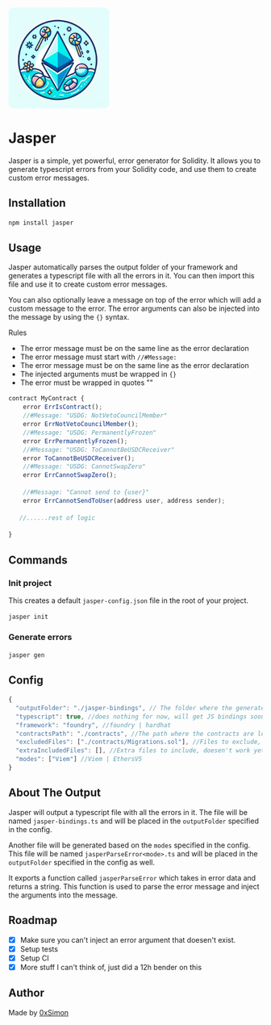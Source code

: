 <img src="assets/jasper.webp" alt="Jasper" style="border-radius: 10px; width: 200px; height: 200px;"/>

# Jasper

Jasper is a simple, yet powerful, error generator for Solidity. It allows you to generate typescript errors from your Solidity code, and use them to create custom error messages.

## Installation

```bash
npm install jasper
```

## Usage

Jasper automatically parses the output folder of your framework and generates a typescript file with all the errors in it. You can then import this file and use it to create custom error messages.

You can also optionally leave a message on top of the error which will add a custom message to the error.
The error arguments can also be injected into the message by using the `{}` syntax.

Rules

- The error message must be on the same line as the error declaration
- The error message must start with `//#Message:`
- The error message must be on the same line as the error declaration
- The injected arguments must be wrapped in `{}`
- The error must be wrapped in quotes ""

```typescript
contract MyContract {
    error ErrIsContract();
    //#Message: "USDG: NotVetoCouncilMember"
    error ErrNotVetoCouncilMember();
    //#Message: "USDG: PermanentlyFrozen"
    error ErrPermanentlyFrozen();
    //#Message: "USDG: ToCannotBeUSDCReceiver"
    error ToCannotBeUSDCReceiver();
    //#Message: "USDG: CannotSwapZero"
    error ErrCannotSwapZero();

    //#Message: "Cannot send to {user}"
    error ErrCannotSendToUser(address user, address sender);

   //......rest of logic

}
```

## Commands

### Init project

This creates a default `jasper-config.json` file in the root of your project.

`jasper init`

### Generate errors

`jasper gen`

## Config

```typescript
{
  "outputFolder": "./jasper-bindings", // The folder where the generated typescript file will be placed
  "typescript": true, //does nothing for now, will get JS bindings soon
  "framework": "foundry", //foundry | hardhat
  "contractsPath": "./contracts", //The path where the contracts are located
  "excludedFiles": ["./contracts/Migrations.sol"], //Files to exclude, doesen't work yet
  "extraIncludedFiles": [], //Extra files to include, doesen't work yet
  "modes": ["Viem"] //Viem | EthersV5
}

```

## About The Output

Jasper will output a typescript file with all the errors in it. The file will be named `jasper-bindings.ts` and will be placed in the `outputFolder` specified in the config.

Another file will be generated based on the `modes` specified in the config. This file will be named `jasperParseError<mode>.ts` and will be placed in the `outputFolder` specified in the config as well.

It exports a function called `jasperParseError` which takes in error data and returns a string. This function is used to parse the error message and inject the arguments into the message.

## Roadmap

- [x] Make sure you can't inject an error argument that doesen't exist.
- [x] Setup tests
- [x] Setup CI
- [x] More stuff I can't think of, just did a 12h bender on this

## Author

Made by <a href="https://x.com/0xSimon" target="_blank">0xSimon</a>
